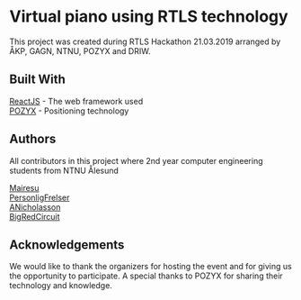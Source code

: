 # Virtual piano using RTLS technology
This project was created during RTLS Hackathon 21.03.2019 arranged by ÅKP, GAGN, NTNU, POZYX and DRIW.

## Built With
[ReactJS](https://reactjs.org/) - The web framework used  
[POZYX](https://www.pozyx.io/) - Positioning technology

## Authors
All contributors in this project where 2nd year computer engineering students from NTNU Ålesund

[Mairesu](https://github.com/Mairesu)<br>
[PersonligFrelser](https://github.com/PersonligFrelser)<br>
[ANicholasson](https://github.com/ANicholasson)<br>
[BigRedCircuit](https://github.com/BigRedCircuit)<br>

## Acknowledgements
We would like to thank the organizers for hosting the event and for giving us the opportunity to participate.
A special thanks to POZYX for sharing their technology and knowledge.
